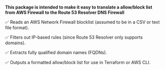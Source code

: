 <b>This package is intended to make it easy to translate a allow/block list from AWS Firewall to the Route 53 Resolver DNS Firewall</b>

✅ Reads an AWS Network Firewall blocklist (assumed to be in a CSV or text file format).


✅ Filters out IP-based rules (since Route 53 Resolver only supports domains).


✅ Extracts fully qualified domain names (FQDNs).


✅ Outputs a formatted allow/block list for use in Terraform or AWS CLI.
